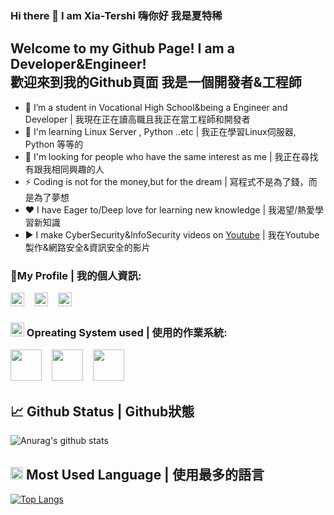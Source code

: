 ### Hi there 👋 I am Xia-Tershi 嗨你好 我是夏特稀
## Welcome to my Github Page! I am a Developer&Engineer!<br>歡迎來到我的Github頁面 我是一個開發者&工程師

- 🔭 I’m a student in Vocational High School&being a Engineer and Developer | 我現在正在讀高職且我正在當工程師和開發者
- 🌱 I'm learning Linux Server , Python ..etc | 我正在學習Linux伺服器, Python 等等的
- 👯 I'm looking for people who have the same interest as me | 我正在尋找有跟我相同興趣的人
- ⚡ Coding is not for the money,but for the dream | 寫程式不是為了錢，而是為了夢想
- ❤️ I have Eager to/Deep love for learning new knowledge | 我渴望/熱愛學習新知識
- ▶️ I make CyberSecurity&InfoSecurity videos on [Youtube](https://www.youtube.com/c/%E5%A4%8F%E7%89%B9%E7%A8%80/videos) | 我在Youtube製作&網路安全&資訊安全的影片
### 🤝My Profile | 我的個人資訊:
<p><a target="_blank" title="夏特稀YT" href="https://www.youtube.com/channel/UCPdpFDFOp3sPbZhRkaQVaQA?view_as=subscriber"><img width="22px" src="https://camo.githubusercontent.com/6645c4c313a1f4f0032cd1c5e5fd0033417104a7a282fed4cafdca8ac2a1ab33/68747470733a2f2f63646e2e6a7364656c6976722e6e65742f6e706d2f73696d706c652d69636f6e734076332f69636f6e732f796f75747562652e737667"></img></a>&nbsp;&nbsp;&nbsp;&nbsp;<a target="_blank" title="團隊FB專頁" href="https://www.facebook.com/shanling.team"><img width="22px" src="https://camo.githubusercontent.com/013ab4b8c0a14af1d626b6106c10a4ca83129f9b89d063db25612dcb88740bc5/68747470733a2f2f63646e2e6a7364656c6976722e6e65742f6e706d2f73696d706c652d69636f6e734076332f69636f6e732f66616365626f6f6b2e737667"></img></a>&nbsp;&nbsp;&nbsp;&nbsp;<a target="_blank" title="傳郵件給夏特稀" href="mailto://tershi@mail.tershi.ml"><img width="22px" src="https://camo.githubusercontent.com/c9a89a6426081483aa6cd371bdecae44045961437b349ea97097d476978436f4/68747470733a2f2f63646e2e6a7364656c6976722e6e65742f6e706d2f73696d706c652d69636f6e734076332f69636f6e732f676d61696c2e737667"></img></a>

### <img src="https://icon-library.com/images/system-icon-png/system-icon-png-28.jpg" width="22px"/> Opreating System used | 使用的作業系統:
<a target="_blank" title="Arch Linux" href="https://zh.wikipedia.org/zh-tw/Arch_Linux"><img src="https://upload.wikimedia.org/wikipedia/commons/thumb/a/a5/Archlinux-icon-crystal-64.svg/768px-Archlinux-icon-crystal-64.svg.png" width="50px"/></a>&nbsp;&nbsp;&nbsp;&nbsp;<a target="_blank" title="Windows10" href="https://zh.wikipedia.org/zh-tw/Microsoft_Windows"><img src="https://icons-for-free.com/iconfiles/png/512/desktop+microsoft+os+screen+technology+windows+icon-1320192780138264654.png" width="50px"/></a>&nbsp;&nbsp;&nbsp;&nbsp;<a target="_blank" title="Kali-Linux" href="https://zh.wikipedia.org/zh-tw/Kali_Linux"><img src="https://www.freepngimg.com/download/android/68988-kali-android-linux-free-clipart-hq.png" width="50px"/></a>

## 📈 Github Status | Github狀態

![Anurag's github stats](https://github-readme-stats.vercel.app/api?username=mmm25002500&show_icons=true&theme=radical&hide_border=true)

## <img src="https://upload.wikimedia.org/wikipedia/commons/thumb/4/43/OOjs_UI_icon_language-ltr.svg/1200px-OOjs_UI_icon_language-ltr.svg.png" width="20px"/> Most Used Language | 使用最多的語言
[![Top Langs](https://github-readme-stats.vercel.app/api/top-langs/?username=mmm25002500)](https://github.com/mmm25002500/github-readme-stats)

</p>
<!--
**mmm25002500/mmm25002500** is a ✨ _special_ ✨ repository because its `README.md` (this file) appears on your GitHub profile.

Here are some ideas to get you started:

- 🔭 I’m currently working on ...
- 🌱 I’m currently learning ...
- 👯 I’m looking to collaborate on ...
- 🤔 I’m looking for help with ...
- 💬 Ask me about ...
- 📫 How to reach me: ...
- 😄 Pronouns: ...
- ⚡ Fun fact: ...
-->
